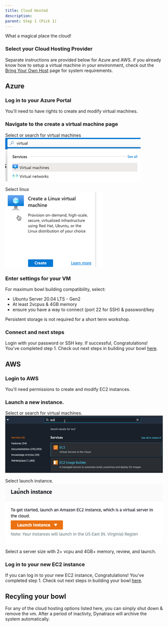 ```yaml
---
title: Cloud Hosted
description: 
parent: Step 1 (Pick 1)
---
```


What a magical place the cloud!

### Select your Cloud Hosting Provider

Separate instructions are provided below for Azure and AWS.  if you already know how to setup a virtual machine in your environment, check out the [Bring Your Own Host](1byoh) page for system requirements.

## Azure

### Log in to your Azure Portal

You'll need to have rights to create and modify virtual machines.

### Navigate to the create a virtual machine page

Select or search for virtual machines  
![Virtual Machines](/assets/images/azure_vm.jpg)

Select linux  
![Linux](/assets/images/azure_linux.jpg)

### Enter settings for your VM

For maximum bowl building compatibility, select:

- Ubuntu Server 20.04 LTS - Gen2
- At least 2vcpus & 4GB memory
- ensure you have a way to connect (port 22 for SSH) & password/key

Persistent storage is not required for a short term workshop.

### Connect and next steps

Login with your password or SSH key.  If successful, Congratulations!  You've completed step 1.  Check out next steps in building your bowl [here](./step2).

## AWS

### Login to AWS

You'll need permissions to create and modify EC2 instances.

### Launch a new instance.

Select or search for virtual machines.  
![Virtual Machines](/assets/images/aws_ec2.jpg)

Select launch instance.  
![Launch Instance](/assets/images/aws_launch.jpg)

Select a server size with 2+ vcpu and 4GB+ memory, review, and launch.

### Log in to your new EC2 instance
If you can log in to your new EC2 instance, Congratulations!  You've completed step 1.  Check out next steps in building your bowl [here](./step2).

## Recyling your bowl

For any of the cloud hosting options listed here, you can simply shut down & remove the vm.  After a period of inactivty, Dynatrace will archive the system automatically.